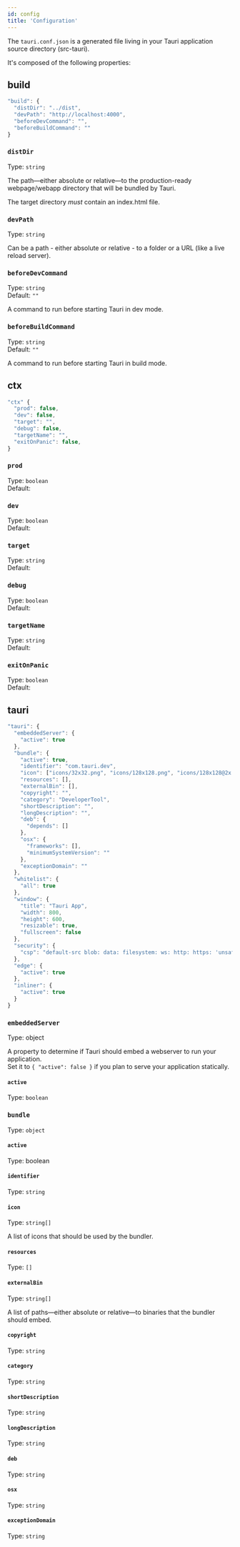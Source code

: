 ```yaml
---
id: config
title: 'Configuration'
---
```


The `tauri.conf.json` is a generated file living in your Tauri application source directory (src-tauri).

It's composed of the following properties:

## build

```js
"build": {
  "distDir": "../dist",
  "devPath": "http://localhost:4000",
  "beforeDevCommand": "",
  "beforeBuildCommand": ""
}
```

### `distDir`

Type: `string`

The path—either absolute or relative—to the production-ready webpage/webapp directory that will be bundled by Tauri.

<div className="alert alert--info" role="alert">
  The target directory <em>must</em> contain an index.html file.
</div>

### `devPath`

Type: `string`

Can be a path - either absolute or relative - to a folder or a URL (like a live reload server).

### `beforeDevCommand`

Type: `string`<br/>
Default: `""`

A command to run before starting Tauri in dev mode.

### `beforeBuildCommand`

Type: `string`<br/>
Default: `""`

A command to run before starting Tauri in build mode.

## ctx

```js
"ctx" {
  "prod": false,
  "dev": false,
  "target": "",
  "debug": false,
  "targetName": "",
  "exitOnPanic": false,
}
```

### `prod`

Type: `boolean`<br/>
Default:

### `dev`

Type: `boolean`<br/>
Default:

### `target`

Type: `string`<br/>
Default:

### `debug`

Type: `boolean`<br/>
Default:

### `targetName`

Type: `string`<br/>
Default:

### `exitOnPanic`

Type: `boolean`<br/>
Default:

## tauri

```js
"tauri": {
  "embeddedServer": {
    "active": true
  },
  "bundle": {
    "active": true,
    "identifier": "com.tauri.dev",
    "icon": ["icons/32x32.png", "icons/128x128.png", "icons/128x128@2x.png", "icons/icon.icns", "icons/icon.ico"],
    "resources": [],
    "externalBin": [],
    "copyright": "",
    "category": "DeveloperTool",
    "shortDescription": "",
    "longDescription": "",
    "deb": {
      "depends": []
    },
    "osx": {
      "frameworks": [],
      "minimumSystemVersion": ""
    },
    "exceptionDomain": ""
  },
  "whitelist": {
    "all": true
  },
  "window": {
    "title": "Tauri App",
    "width": 800,
    "height": 600,
    "resizable": true,
    "fullscreen": false
  },
  "security": {
    "csp": "default-src blob: data: filesystem: ws: http: https: 'unsafe-eval' 'unsafe-inline'"
  },
  "edge": {
    "active": true
  },
  "inliner": {
    "active": true
  }
}
```

### `embeddedServer`

Type: object<br/>

A property to determine if Tauri should embed a webserver to run your application. <br/>
Set it to `{ "active": false }` if you plan to serve your application statically.

#### `active`

Type: `boolean`<br/>

### `bundle`

Type: `object`<br/>

#### `active`

Type: boolean<br/>

#### `identifier`

Type: `string`<br/>

#### `icon`

Type: `string[]`<br/>

A list of icons that should be used by the bundler.

#### `resources`

Type: `[]`<br/>

#### `externalBin`

Type: `string[]`<br/>

A list of paths—either absolute or relative—to binaries that the bundler should embed.

#### `copyright`

Type: `string`<br/>

#### `category`

Type: `string`<br/>

#### `shortDescription`

Type: `string`<br/>

#### `longDescription`

Type: `string`<br/>

#### `deb`

Type: `string`<br/>

#### `osx`

Type: `string`<br/>

#### `exceptionDomain`

Type: `string`<br/>

